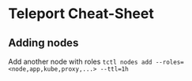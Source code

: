 # Teleport Cheat-Sheet
## Adding nodes
Add another node with roles `tctl nodes add --roles=<node,app,kube,proxy,...> --ttl=1h`